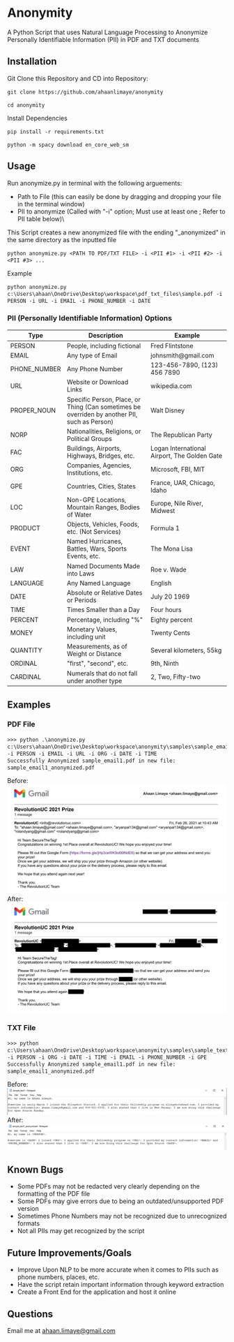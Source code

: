 # Anonymity
A Python Script that uses Natural Language Processing to Anonymize Personally Identifiable Information (PII) in PDF and TXT documents

## Installation
Git Clone this Repository and CD into Repository:
```
git clone https://github.com/ahaanlimaye/anonymity
```
```
cd anonymity
```
Install Dependencies
```
pip install -r requirements.txt
```
```
python -m spacy download en_core_web_sm
```

## Usage
Run anonymize.py in terminal with the following arguements:
- Path to File (this can easily be done by dragging and dropping your file in the terminal window)
- PII to anonymize (Called with "-i" option; Must use at least one ; Refer to PII table below)\

This Script creates a new anonymized file with the ending "_anonymized" in the same directory as the inputted file
```
python anonymize.py <PATH TO PDF/TXT FILE> -i <PII #1> -i <PII #2> -i <PII #3> ...
```
Example
```
python anonymize.py c:\Users\ahaan\OneDrive\Desktop\workspace\pdf_txt_files\sample.pdf -i PERSON -i URL -i EMAIL -i PHONE_NUMBER -i DATE
```

### PII (Personally Identifiable Information) Options
Type | Description | Example 
--- | --- | --- 
PERSON | People, including fictional | Fred Flintstone
EMAIL | Any type of Email | johnsmith<span></span>@gmail.com
PHONE_NUMBER | Any Phone Number | 123-456-7890, (123) 456 7890
URL | Website or Download Links | wikipedia.com
PROPER_NOUN | Specific Person, Place, or Thing (Can sometimes be overriden by another PII, such as Person) | Walt Disney
NORP | Nationalities, Religions, or Political Groups | The Republican Party
FAC | Buildings, Airports, Highways, Bridges, etc. | Logan International Airport, The Golden Gate
ORG | Companies, Agencies, Institutions, etc. | Microsoft, FBI, MIT
GPE | Countries, Cities, States | France, UAR, Chicago, Idaho
LOC | Non-GPE Locations, Mountain Ranges, Bodies of Water | Europe, Nile River, Midwest
PRODUCT | Objects, Vehicles, Foods, etc. (Not Services) | Formula 1
EVENT | Named Hurricanes, Battles, Wars, Sports Events, etc. | The Mona Lisa
LAW | Named Documents Made into Laws | Roe v. Wade
LANGUAGE | Any Named Language | English
DATE | Absolute or Relative Dates or Periods | July 20 1969
TIME | Times Smaller than a Day | Four hours
PERCENT | Percentage, including "%" | Eighty percent
MONEY | Monetary Values, including unit | Twenty Cents
QUANTITY | Measurements, as of Weight or Distance | Several kilometers, 55kg
ORDINAL | "first", "second", etc. | 9th, Ninth
CARDINAL | Numerals that do not fall under another type | 2, Two, Fifty-two

## Examples
### PDF File
```
>>> python .\anonymize.py c:\Users\ahaan\OneDrive\Desktop\workspace\anonymity\samples\sample_email1.pdf -i PERSON -i EMAIL -i URL -i ORG -i DATE -i TIME    
Successfully Anonymized sample_email1.pdf in new file: sample_email1_anonymized.pdf
```
Before:
![PDF Before Anonymization](samples/pdf_before_img1.jpg)
After:
![PDF After Anonymization](samples/pdf_after_img1.jpg)

### TXT File
```
>>> python c:\Users\ahaan\OneDrive\Desktop\workspace\anonymity\samples\sample_text1.txt -i PERSON -i ORG -i DATE -i TIME -i EMAIL -i PHONE_NUMBER -i GPE
Successfully Anonymized sample_email1.pdf in new file: sample_email1_anonymized.pdf
```
Before:
![TXT Before Anonymization](samples/txt_before_img1.jpg)
After:
![TXT After Anonymization](samples/txt_after_img1.jpg)

## Known Bugs
- Some PDFs may not be redacted very clearly depending on the formatting of the PDF file
- Some PDFs may give errors due to being an outdated/unsupported PDF version
- Sometimes Phone Numbers may not be recognized due to unrecognized formats
- Not all PIIs may get recognized by the script

## Future Improvements/Goals
- Improve Upon NLP to be more accurate when it comes to PIIs such as phone numbers, places, etc.
- Have the script retain important information through keyword extraction
- Create a Front End for the application and host it online

## Questions
Email me at ahaan.limaye@gmail.com
